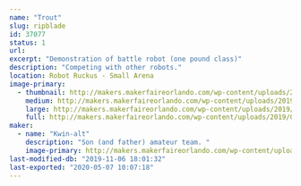```yaml
---
name: "Trout"
slug: ripblade
id: 37077
status: 1
url: 
excerpt: "Demonstration of battle robot (one pound class)"
description: "Competing with other robots."
location: Robot Ruckus - Small Arena
image-primary:
  - thumbnail: http://makers.makerfaireorlando.com/wp-content/uploads/2019/08/Trout-150x150.jpg
    medium: http://makers.makerfaireorlando.com/wp-content/uploads/2019/08/Trout-300x265.jpg
    large: http://makers.makerfaireorlando.com/wp-content/uploads/2019/08/Trout.jpg
    full: http://makers.makerfaireorlando.com/wp-content/uploads/2019/08/Trout.jpg
maker:
  - name: "Kwin-alt"
    description: "Son (and father) amateur team. "
    image-primary: http://makers.makerfaireorlando.com/wp-content/uploads/2019/08/CE340C0C-FC6F-4324-AC0A-C374F5471290-1024x768.jpeg
last-modified-db: "2019-11-06 18:01:32"
last-exported: "2020-05-07 10:07:18"
---
```

